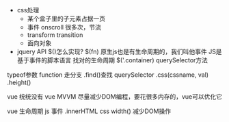 - css处理
  - 某个盒子里的子元素占据一页
  - 事件 onscroll  很多次，节流
  - transform transition
  - 面向对象
- jquery API  $()怎么实现?
$(fn)  原生js也是有生命周期的，我们叫他事件
JS是基于事件的脚本语言 找对的生命周期
$('.container)  querySelector方法

typeof参数  function 走分支
.find()查找 querySelector
.css(cssname, val)  .height()

vue 统统没有
vue MVVM 尽量减少DOM编程，要花很多内存的，vue可以优化它

vue 生命周期  js 事件
.innerHTML  css width()
<template>
  <div :width="width">
    {{a}}
  </div>
</template>
减少DOM操作
